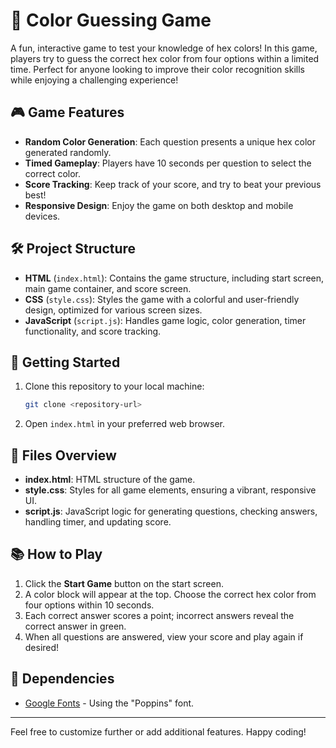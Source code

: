 
# 🎨 Color Guessing Game

A fun, interactive game to test your knowledge of hex colors! In this game, players try to guess the correct hex color from four options within a limited time. Perfect for anyone looking to improve their color recognition skills while enjoying a challenging experience!

## 🎮 Game Features

- **Random Color Generation**: Each question presents a unique hex color generated randomly.
- **Timed Gameplay**: Players have 10 seconds per question to select the correct color.
- **Score Tracking**: Keep track of your score, and try to beat your previous best!
- **Responsive Design**: Enjoy the game on both desktop and mobile devices.

## 🛠️ Project Structure

- **HTML** (`index.html`): Contains the game structure, including start screen, main game container, and score screen.
- **CSS** (`style.css`): Styles the game with a colorful and user-friendly design, optimized for various screen sizes.
- **JavaScript** (`script.js`): Handles game logic, color generation, timer functionality, and score tracking.

## 🚀 Getting Started

1. Clone this repository to your local machine:
   ```bash
   git clone <repository-url>
   ```
2. Open `index.html` in your preferred web browser.

## 📂 Files Overview

- **index.html**: HTML structure of the game.
- **style.css**: Styles for all game elements, ensuring a vibrant, responsive UI.
- **script.js**: JavaScript logic for generating questions, checking answers, handling timer, and updating score.

## 📚 How to Play

1. Click the **Start Game** button on the start screen.
2. A color block will appear at the top. Choose the correct hex color from four options within 10 seconds.
3. Each correct answer scores a point; incorrect answers reveal the correct answer in green.
4. When all questions are answered, view your score and play again if desired!

## 🔗 Dependencies

- [Google Fonts](https://fonts.google.com/) - Using the "Poppins" font.

---

Feel free to customize further or add additional features. Happy coding!
